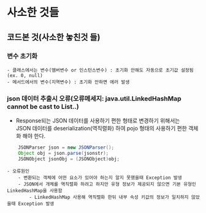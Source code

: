 # 사소한 것들

## 코드본 것(사소한 놓친것 들)
### 변수 초기화
    - 클래스에서는 변수(멤버변수 or 인스턴스변수) : 초기화 안해도 자동으로 초기값 설정됨(ex. 0, null)
    - 메서드에서의 변수(지역변수) : 초기화 안하면 에러 발생
  
### json 데이터 추출시 오류(오류메세지: java.util.LinkedHashMap cannot be cast to List..)
- Response되는 JSON 데이터를 사용하기 편한 형태로 변경하기 위해서는   
  JSON 데이터를 deserialization(역직렬화) 하여 pojo 형태의 사용하기 편한 객체화 해야 한다.

```java
    JSONParser json = new JSONParser();
    Object obj = json.parse(jsonstr);
    JSONObject jsonObj = (JSONObject)obj;
```

    - 오류원인
        - 변환되는 객체에 어떤 요소가 있어야 하는지 알지 못했을때 Exception 발생
        - JSON에서 개체를 역직렬화 하려고 하지만 유형 정보가 제공되지 않으면 기본 유형인 LinkedHashMap을 사용함   
            - LinkedHashMap 사용해 역직렬화 한뒤 내부 속성 키값의 정보가 일치하지 않았을때 Exception 발생
